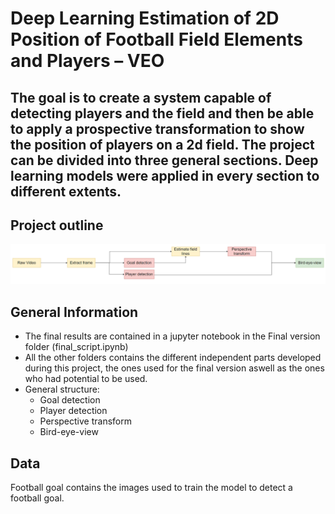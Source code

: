 # Deep Learning Estimation of 2D Position of Football Field Elements and Players – VEO

The goal is to create a system capable of detecting players and the field and then be able to apply a prospective transformation to show the position of players on a 2d field. The project can be divided into three general sections. Deep learning models were applied in every section to different extents.
---
## Project outline
![Example screenshot](Picture1.png)
<!-- If you have screenshots you'd like to share, include them here. -->

## General Information

- The final results are contained in a jupyter notebook in the Final version folder (final_script.ipynb) 
- All the other folders contains the different independent parts developed during this project, the ones used for the final version aswell as the ones who had potential to be used.
- General structure:
    - Goal detection
    - Player detection
    - Perspective transform
    - Bird-eye-view

## Data
Football goal contains the images used to train the model to detect a football goal. 

